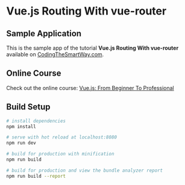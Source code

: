 # Vue.js Routing With vue-router
## Sample Application

This is the sample app of the tutorial __Vue.js Routing With vue-router__ available on [CodingTheSmartWay.com](http://codingthesmartway.com/).

## Online Course
Check out the online course: [Vue.js: From Beginner To Professional](http://codingthesmartway.com/courses/vue-beginner-professional)

## Build Setup

``` bash
# install dependencies
npm install

# serve with hot reload at localhost:8080
npm run dev

# build for production with minification
npm run build

# build for production and view the bundle analyzer report
npm run build --report
```
